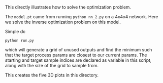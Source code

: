 This directly illustrates how to solve the optimization problem.

The `model.pt` came from running `python nn_2.py` on a 4x4x4 network. Here we solve the inverse 
optimization problem on this model.

Simple do 

    python run.py

which will generate a grid of unused outputs and find the minimum such that the target process
params are closest to our current params. The starting and target sample indices are declared as 
variable in this script, along with the size of the grid to sample from.

This creates the five 3D plots in this directory.